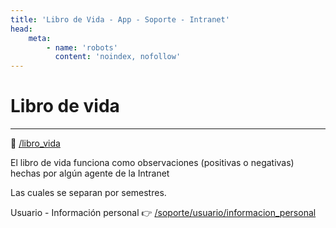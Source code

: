 ```yaml
---
title: 'Libro de Vida - App - Soporte - Intranet'
head:
    meta:
        - name: 'robots'
          content: 'noindex, nofollow'
---
```

# Libro de vida
* * *

🔗 [/libro_vida](/libro_vida)

El libro de vida funciona como observaciones (positivas o negativas) hechas por algún
agente de la Intranet

Las cuales se separan por semestres.

Usuario - Información personal 👉 [/soporte/usuario/informacion_personal](/soporte/usuario/informacion_personal)


